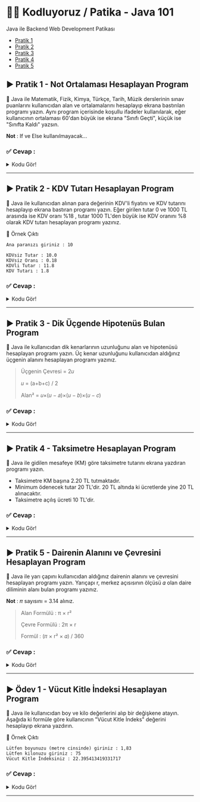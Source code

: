 # 	:man_technologist: Kodluyoruz / Patika - Java 101
Java ile Backend Web Development Patikası

- [Pratik 1](https://github.com/hsnmrdgl/Patika_Java#arrow_forward-pratik-1---not-ortalamas%C4%B1-hesaplayan-program "Pratik 1")
- [Pratik 2](https://github.com/hsnmrdgl/Patika_Java#arrow_forward-pratik-2---kdv-tutar%C4%B1-hesaplayan-program "Pratik 2")
- [Pratik 3](https://github.com/hsnmrdgl/Patika_Java#arrow_forward-pratik-3---dik-%C3%BC%C3%A7gende-hipoten%C3%BCs-bulan-program "Pratik 3")
- [Pratik 4](https://github.com/hsnmrdgl/Patika_Java#arrow_forward-pratik-4---taksimetre-hesaplayan-program "Pratik 4")
- [Pratik 5](https://github.com/hsnmrdgl/Patika_Java#arrow_forward-pratik-5---dairenin-alan%C4%B1n%C4%B1-ve-%C3%A7evresini-hesaplayan-program "Pratik 5")


## :arrow_forward: Pratik 1 - Not Ortalaması Hesaplayan Program

:scroll: Java ile Matematik, Fizik, Kimya, Türkçe, Tarih, Müzik derslerinin sınav puanlarını kullanıcıdan alan ve ortalamalarını hesaplayıp ekrana bastırılan programı yazın. Aynı program içerisinde koşullu ifadeler kullanılarak, eğer kullanıcının ortalaması 60'dan büyük ise ekrana "Sınıfı Geçti", küçük ise "Sınıfta Kaldı" yazsın.

**Not** : If ve Else kullanılmayacak...

### :white_check_mark: Cevap :
<details>
  <summary>Kodu Gör!</summary>
  
 ```java
import java.util.Scanner;

public class NotOrtalamasi {
   public static void main(String[] args) {

   double matematik, fizik, kimya, turkce, tarih, muzik;
   Scanner veri = new Scanner(System.in);
 
   System.out.print("Matematik notunuzu giriniz : ");
   matematik = veri.nextInt();

   System.out.print("Fizik notunuzu giriniz : ");
   fizik = veri.nextInt();

   System.out.print("Kimya notunuzu giriniz : ");
   kimya = veri.nextInt();

   System.out.print("Türkçe notunuzu giriniz : ");
   turkce = veri.nextInt();

   System.out.print("Tarih notunuzu giriniz : ");
   tarih = veri.nextInt();

   System.out.print("Müzik notunuzu giriniz : ");
   muzik = veri.nextInt();

   veri.close();

   double notToplam = matematik + fizik + kimya + turkce + tarih + muzik;
   double notOrt = notToplam / 6;

   System.out.println("\nOrtamanız = " + notOrt);
   boolean bool = notOrt >= 60;
   System.out.println((bool == true ? "\nSınıfı Geçti" : "\nSınıfta Kaldı"));
   
   }
}

```
</details>

------------


## :arrow_forward: Pratik 2 - KDV Tutarı Hesaplayan Program

:scroll: Java ile kullanıcıdan alınan para değerinin KDV'li fiyatını ve KDV tutarını hesaplayıp ekrana bastıran programı yazın. Eğer girilen tutar 0 ve 1000 TL arasında ise KDV oranı %18 , tutar 1000 TL'den büyük ise KDV oranını %8 olarak KDV tutarı hesaplayan programı yazınız.

:pushpin: Örnek Çıktı
	  
    Ana paranızı giriniz : 10
  
    KDVsiz Tutar : 10.0
    KDVsiz Oranı : 0.18
    KDVli Tutar : 11.8
    KDV Tutarı : 1.8

### :white_check_mark: Cevap :
<details>
  <summary>Kodu Gör!</summary>
  
 ```java
import java.util.Scanner;

public class KdvTutar {
    public static void main(String[] args) {

    double tutar, kdvliTutar, kdvOran;

    Scanner veri = new Scanner(System.in);
    System.out.print("Tutarı giriniz : ");
    tutar = veri.nextDouble();

    veri.close();

    if (tutar > 1000){
        kdvOran = 0.8;
    }

    else{
        kdvOran = 0.18;
    }

    kdvliTutar = tutar + (tutar * kdvOran);

    System.out.println("\nKDV'siz Tutar : " + tutar);
    System.out.println("KDV'siz Oranı : " + kdvOran);
    System.out.println("KDV'li Tutar : " + kdvliTutar);
    System.out.println("KDV Tutarı : " + (kdvliTutar-tutar));

    }
}

```
</details>


------------

## :arrow_forward: Pratik 3 - Dik Üçgende Hipotenüs Bulan Program

:scroll: Java ile kullanıcıdan dik kenarlarının uzunluğunu alan ve hipotenüsü hesaplayan programı yazın. Üç kenar uzunluğunu kullanıcıdan aldığınız üçgenin alanını hesaplayan programı yazınız.

>Üçgenin Çevresi = 2𝑢
>
>𝑢 = (a+b+c) / 2
>
>Alan&sup2; = 𝑢&times;(𝑢 − 𝑎)&times;(𝑢 − 𝑏)&times;(𝑢 − 𝑐)

### :white_check_mark: Cevap :
<details>
  <summary>Kodu Gör!</summary>
  
 ```java
import java.util.Scanner;

public class Hipotenüs {
    public static void main(String[] args) {

    double a, b, c, alan, cevre, u;

    Scanner veri = new Scanner(System.in);
    System.out.print("İlk kenarı giriniz : ");
    a = veri.nextDouble();

    System.out.print("İkinci kenarı giriniz : ");
    b = veri.nextDouble();
    
    veri.close();
    
    c = Math.sqrt((a*a) + (b*b));

    System.out.println("\nHipotenüs : " + c);

    cevre = a+b+c;
    u = cevre / 2;
    alan = Math.sqrt(u*(u-a)*(u-b)*(u-c));
    
    System.out.println("Üçgenin alanı : " + alan);
    
    }
}

```
</details>


------------

## :arrow_forward: Pratik 4 - Taksimetre Hesaplayan Program

:scroll: Java ile gidilen mesafeye (KM) göre taksimetre tutarını ekrana yazdıran programı yazın.
- Taksimetre KM başına 2.20 TL tutmaktadır.
- Minimum ödenecek tutar 20 TL'dir. 20 TL altında ki ücretlerde yine 20 TL alınacaktır.
- Taksimetre açılış ücreti 10 TL'dir.

### :white_check_mark: Cevap :
<details>
  <summary>Kodu Gör!</summary>
  
 ```java
import java.util.Scanner;

public class Taksimetre {
    public static void main(String[] args) {

    int km;
    double tutar;

    Scanner veri = new Scanner(System.in);
    System.out.print("Mesafeyi giriniz : ");
    km = veri.nextInt();
    veri.close();
    
    

    tutar = 10 + (km * 2.20);

    if(tutar < 20){
        tutar = 20;
    }

    System.out.println("Toplam tutar : " + tutar);

    }
}

```
</details>


------------

## :arrow_forward: Pratik 5 - Dairenin Alanını ve Çevresini Hesaplayan Program

:scroll: Java ile yarı çapını kullanıcıdan aldığınız dairenin alanını ve çevresini hesaplayan programı yazın. Yarıçapı r, merkez açısısının ölçüsü 𝛼 olan daire diliminin alanı bulan programı yazınız.
	
**Not** : 𝜋 sayısını = 3.14 alınız.
	
> Alan Formülü : π &times; r&sup2;
>
> Çevre Formülü : 2π &times; r
>
> Formül : (𝜋 &times; r&sup2; &times; 𝛼) / 360
	
### :white_check_mark: Cevap :
<details>
  <summary>Kodu Gör!</summary>
  
 ```java
import java.util.Scanner;

public class DaireHesap {
    public static void main(String[] args) {
        
        double r, alan, cevre, merkezAcı, dilimAlan, pi=3.14;

        Scanner veri = new Scanner(System.in);
        System.out.print("Dairenin yarıçapını (cm cisinden) giriniz : ");
        r = veri.nextDouble();
        System.out.print("Dairenin merkez açısını giriniz : ");
        merkezAcı = veri.nextDouble();
        veri.close();

        cevre = 2*pi*r;
        System.out.println("Dairenin çevresi : " + cevre + "cm");

        alan = pi*r*r;
        System.out.println("Dairenin alanı : " + alan + "cm\u00B2");


        dilimAlan=(alan*merkezAcı)/360;
        System.out.println("Daire diliminin alanı : " + dilimAlan + "cm\u00B2");
    }
}

```
</details>


------------

	
## :arrow_forward: Ödev 1 - Vücut Kitle İndeksi Hesaplayan Program
	
:scroll: Java ile kullanıcıdan boy ve kilo değerlerini alıp bir değişkene atayın. Aşağıda ki formüle göre kullanıcının "Vücut Kitle İndeks" değerini hesaplayıp ekrana yazdırın.

:pushpin: Örnek Çıktı
	  
    Lütfen boyunuzu (metre cinsinde) giriniz : 1,83
    Lütfen kilonuzu giriniz : 75
    Vücut Kitle İndeksiniz : 22.395413419331717
	
### :white_check_mark: Cevap :
<details>
  <summary>Kodu Gör!</summary>
  
 ```java
import java.util.Scanner;

public class VücutKitleİndeks {
    public static void main(String[] args) {
        
        double boy, kilo, indeks;

        Scanner veri = new Scanner(System.in);
        System.out.print("Lütfen boyunuzu (metre cinsinde) giriniz : ");
        boy = veri.nextDouble();
        System.out.print("Lütfen kilonuzu giriniz : ");
        kilo = veri.nextDouble();
        veri.close();

        indeks = kilo / (boy * boy);

        System.out.println("Vücut Kitle İndeksiniz : " + indeks);
    }
}

```
</details>


------------

